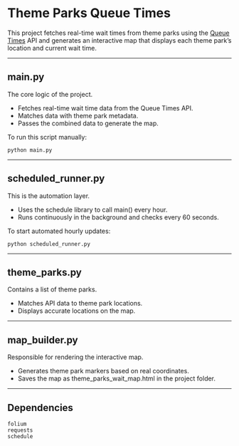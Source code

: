 Theme Parks Queue Times
============

This project fetches real-time wait times from theme parks using the [Queue Times](https://queue-times.com/) API and generates an interactive map that displays each theme park’s location and current wait time.

---

## main.py
The core logic of the project.
- Fetches real-time wait time data from the Queue Times API.
- Matches data with theme park metadata.
- Passes the combined data to generate the map.

To run this script manually:
```
python main.py
```

---

## scheduled_runner.py
This is the automation layer.
- Uses the schedule library to call main() every hour.
- Runs continuously in the background and checks every 60 seconds.

To start automated hourly updates:
```
python scheduled_runner.py
```

---

## theme_parks.py
Contains a list of theme parks.
- Matches API data to theme park locations.
- Displays accurate locations on the map.

---

## map_builder.py
Responsible for rendering the interactive map.
- Generates theme park markers based on real coordinates.
- Saves the map as theme_parks_wait_map.html in the project folder.

---

## Dependencies

```
folium
requests
schedule
```
